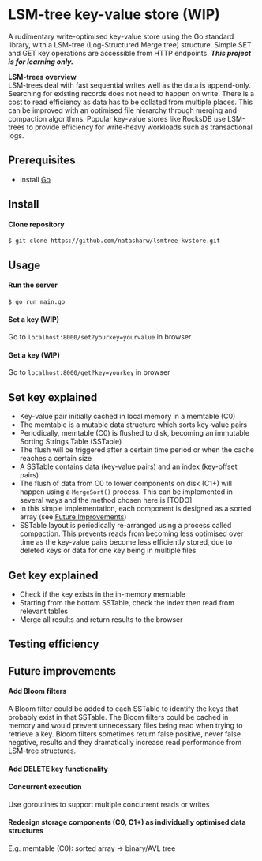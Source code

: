 # LSM-tree key-value store (WIP)

A rudimentary write-optimised key-value store using the Go standard library, with a LSM-tree (Log-Structured Merge tree) structure. Simple SET and GET key operations are accessible from HTTP endpoints. <b><i> This project is for learning only. </i></b>

<b> LSM-trees overview </b>  
LSM-trees deal with fast sequential writes well as the data is append-only. Searching for existing records does not need to happen on write. There is a cost to read efficiency as data has to be collated from multiple places. This can be improved with an optimised file hierarchy through merging and compaction algorithms. Popular key-value stores like RocksDB use LSM-trees to provide efficiency for write-heavy workloads such as transactional logs.

## Prerequisites
- Install [Go](https://golang.org/doc/install)

## Install
#### Clone repository
`$ git clone https://github.com/natasharw/lsmtree-kvstore.git`

## Usage
#### Run the server
`$ go run main.go`
#### Set a key (WIP)
Go to `localhost:8000/set?yourkey=yourvalue` in browser
#### Get a key (WIP)
Go to `localhost:8000/get?key=yourkey` in browser


## Set key explained
* Key-value pair initially cached in local memory in a memtable (C0)
* The memtable is a mutable data structure which sorts key-value pairs
* Periodically, memtable (C0) is flushed to disk, becoming an immutable Sorting Strings Table (SSTable)
* The flush will be triggered after a certain time period or when the cache reaches a certain size
* A SSTable contains data (key-value pairs) and an index (key-offset pairs)
* The flush of data from C0 to lower components on disk (C1+) will happen using a `MergeSort()` process. This can be implemented in several ways and the method chosen here is [TODO]
* In this simple implementation, each component is designed as a sorted array (see [Future Improvements](#future-improvements))
* SSTable layout is periodically re-arranged using a process called compaction. This prevents reads from becoming less optimised over time as the key-value pairs become less efficiently stored, due to deleted keys or data for one key being in multiple files

## Get key explained
* Check if the key exists in the in-memory memtable
* Starting from the bottom SSTable, check the index then read from relevant tables
* Merge all results and return results to the browser

## Testing efficiency

## Future improvements
#### Add Bloom filters  
A Bloom filter could be added to each SSTable to identify the keys that probably exist in that SSTable. The Bloom filters could be cached in memory and would prevent unnecessary files being read when trying to retrieve a key. Bloom filters sometimes return false positive, never false negative, results and they dramatically increase read performance from LSM-tree structures.
#### Add DELETE key functionality
#### Concurrent execution  
Use goroutines to support multiple concurrent reads or writes
#### Redesign storage components (C0, C1+) as individually optimised data structures
E.g. memtable (C0): sorted array -> binary/AVL tree
